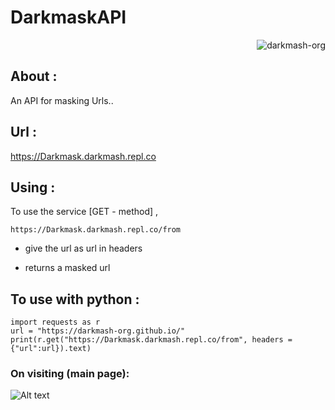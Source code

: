 # DarkmaskAPI

<p class="views" align="right"><img src="https://komarev.com/ghpvc/?username=darkmash-org-darkmask.api&label=Project%20views&color=0e75b6&style=flat" alt="darkmash-org" /></p>


## About :

An API for masking Urls..

## Url :
    
  https://Darkmask.darkmash.repl.co

## Using :

To use the service [GET - method] ,
  ```
  https://Darkmask.darkmash.repl.co/from
  ```
 
 - give the url as url in headers
    
 - returns a masked url

## To use with python :

    import requests as r
    url = "https://darkmash-org.github.io/"
    print(r.get("https://Darkmask.darkmash.repl.co/from", headers = {"url":url}).text)

### On visiting (main page):

![Alt text](https://cdn.discordapp.com/attachments/951417646191083551/1075808861216325694/image.png?raw=true "main-page")

